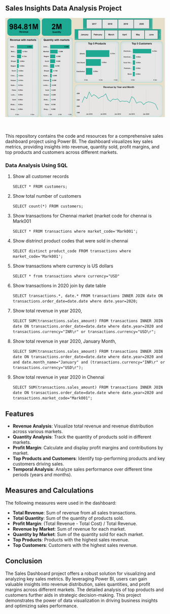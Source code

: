 ## Sales Insights Data Analysis Project

<div style="text-align: center;">
  <img src="https://github.com/Gimhana123/Sales-Analysis-Project/blob/main/Screenshot%20(1064).png?raw=true">
</div>

<br><br>
This repository contains the code and resources for a comprehensive sales dashboard project using Power BI. The dashboard visualizes key sales metrics, providing insights into revenue, quantity sold, profit margins, and top products and customers across different markets.

### Data Analysis Using SQL

1. Show all customer records

    `SELECT * FROM customers;`

2. Show total number of customers

    `SELECT count(*) FROM customers;`

3. Show transactions for Chennai market (market code for chennai is Mark001

    `SELECT * FROM transactions where market_code='Mark001';`

4. Show distrinct product codes that were sold in chennai

    `SELECT distinct product_code FROM transactions where market_code='Mark001';`

5. Show transactions where currency is US dollars

    `SELECT * from transactions where currency="USD"`

6. Show transactions in 2020 join by date table

    `SELECT transactions.*, date.* FROM transactions INNER JOIN date ON transactions.order_date=date.date where date.year=2020;`

7. Show total revenue in year 2020,

    `SELECT SUM(transactions.sales_amount) FROM transactions INNER JOIN date ON transactions.order_date=date.date where date.year=2020 and transactions.currency="INR\r" or transactions.currency="USD\r";`
	
8. Show total revenue in year 2020, January Month,

    `SELECT SUM(transactions.sales_amount) FROM transactions INNER JOIN date ON transactions.order_date=date.date where date.year=2020 and and date.month_name="January" and (transactions.currency="INR\r" or transactions.currency="USD\r");`

9. Show total revenue in year 2020 in Chennai

    `SELECT SUM(transactions.sales_amount) FROM transactions INNER JOIN date ON transactions.order_date=date.date where date.year=2020
and transactions.market_code="Mark001";`


## Features

- **Revenue Analysis**: Visualize total revenue and revenue distribution across various markets.
- **Quantity Analysis**: Track the quantity of products sold in different markets.
- **Profit Margin**: Calculate and display profit margins and contributions by market.
- **Top Products and Customers**: Identify top-performing products and key customers driving sales.
- **Temporal Analysis**: Analyze sales performance over different time periods (years and months).

## Measures and Calculations

The following measures were used in the dashboard:
- **Total Revenue**: Sum of revenue from all sales transactions.
- **Total Quantity**: Sum of the quantity of products sold.
- **Profit Margin**: (Total Revenue - Total Cost) / Total Revenue.
- **Revenue by Market**: Sum of revenue for each market.
- **Quantity by Market**: Sum of the quantity sold for each market.
- **Top Products**: Products with the highest sales revenue.
- **Top Customers**: Customers with the highest sales revenue.



## Conclusion

The Sales Dashboard project offers a robust solution for visualizing and analyzing key sales metrics. By leveraging Power BI, users can gain valuable insights into revenue distribution, sales quantities, and profit margins across different markets. The detailed analysis of top products and customers further aids in strategic decision-making. This project demonstrates the power of data visualization in driving business insights and optimizing sales performance.
